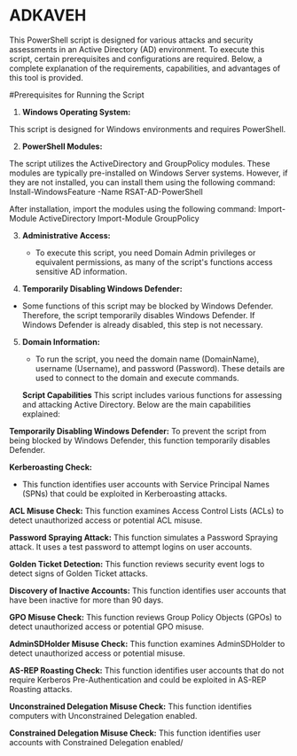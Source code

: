 # ADKAVEH
This PowerShell script is designed for various attacks and security 
assessments in an Active Directory (AD) environment. To execute this 
script, certain prerequisites and configurations are required. Below, a 
complete explanation of the requirements, capabilities, and advantages 
of this tool is provided.

 #Prerequisites for Running the Script

1. **Windows Operating System:**

This script is designed for Windows environments and requires PowerShell.

2. **PowerShell Modules:**

The script utilizes the ActiveDirectory and GroupPolicy
modules. These modules are typically pre-installed on Windows Server 
systems. However, if they are not installed, you can install them using 
the following command:
                       Install-WindowsFeature -Name RSAT-AD-PowerShell

After installation, import the modules using the following command:
                       Import-Module ActiveDirectory
                       Import-Module GroupPolicy

3. **Administrative Access:**
   - To execute this script, you need Domain Admin privileges or equivalent 
permissions, as many of the script's functions access sensitive AD 
information.

4. **Temporarily Disabling Windows Defender:**
  - Some functions of this script may be blocked by Windows Defender. Therefore,
    the script temporarily disables Windows Defender. If Windows Defender 
    is already disabled, this step is not necessary.

5. **Domain Information:**
   - To run the script, you need the domain name (DomainName), username 
     (Username), and password (Password). These details are used to connect 
      to the domain and execute commands.

   **Script Capabilities**
   This script includes various functions for assessing and attacking Active Directory. Below are the main capabilities        explained:

 **Temporarily Disabling Windows Defender:**
   To prevent the script from being blocked by Windows Defender, this function temporarily disables Defender.

**Kerberoasting Check:**
   - This function identifies user accounts with Service Principal Names (SPNs) that could be exploited in Kerberoasting attacks.
 
**ACL Misuse Check:**
This function examines Access Control Lists (ACLs) to detect unauthorized access or potential ACL misuse.

**Password Spraying Attack:**
This function simulates a Password Spraying attack. It uses a test password to attempt logins on user accounts.

**Golden Ticket Detection:**
This function reviews security event logs to detect signs of Golden Ticket attacks.

**Discovery of Inactive Accounts:**
This function identifies user accounts that have been inactive for more than 90 days.

**GPO Misuse Check:**
This function reviews Group Policy Objects (GPOs) to detect unauthorized access or potential GPO misuse.

**AdminSDHolder Misuse Check:**
This function examines AdminSDHolder to detect unauthorized access or potential misuse.

**AS-REP Roasting Check:**
This function identifies user accounts that do not require Kerberos 
Pre-Authentication and could be exploited in AS-REP Roasting attacks.

**Unconstrained Delegation Misuse Check:**
This function identifies computers with Unconstrained Delegation enabled.

**Constrained Delegation Misuse Check:**
This function identifies user accounts with Constrained Delegation enabled/


